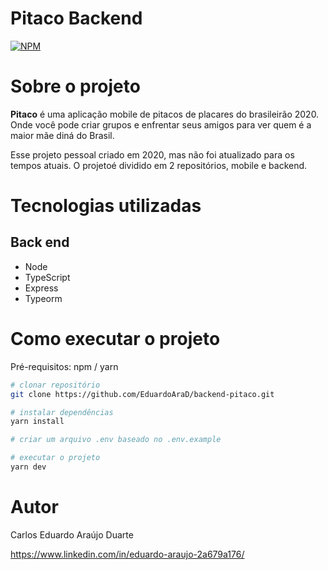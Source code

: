 # Pitaco Backend
[![NPM](https://img.shields.io/npm/l/react)](https://github.com/EduardoAraD/backend-pitaco/blob/main/LICENSE)

# Sobre o projeto

**Pitaco** é uma aplicação mobile de pitacos de placares do brasileirão 2020. Onde você pode criar grupos e enfrentar seus amigos para ver quem é a maior mãe diná do Brasil.

Esse projeto pessoal criado em 2020, mas não foi atualizado para os tempos atuais. O projetoé dividido em 2 repositórios, mobile e backend.

# Tecnologias utilizadas
## Back end
- Node
- TypeScript
- Express
- Typeorm

# Como executar o projeto
Pré-requisitos: npm / yarn

```bash
# clonar repositório
git clone https://github.com/EduardoAraD/backend-pitaco.git

# instalar dependências
yarn install

# criar um arquivo .env baseado no .env.example

# executar o projeto
yarn dev
```

# Autor

Carlos Eduardo Araújo Duarte

https://www.linkedin.com/in/eduardo-araujo-2a679a176/

